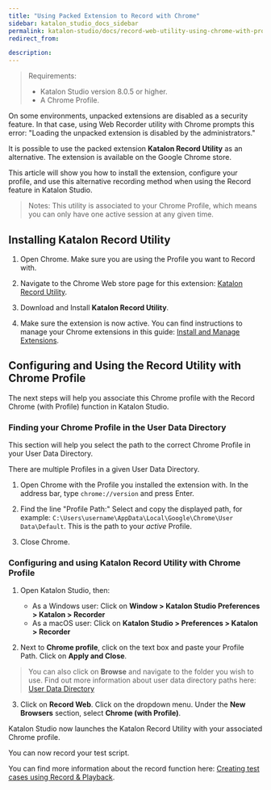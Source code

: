 ```yaml
---
title: "Using Packed Extension to Record with Chrome" 
sidebar: katalon_studio_docs_sidebar
permalink: katalon-studio/docs/record-web-utility-using-chrome-with-profile.html 
redirect_from:

description: 
---
```

> Requirements:
>
>* Katalon Studio version 8.0.5 or higher.
>* A Chrome Profile.

On some environments, unpacked extensions are disabled as a security feature. In that case, using Web Recorder utility with Chrome prompts this error: "Loading the unpacked extension is disabled by the administrators."

It is possible to use the packed extension **Katalon Record Utility** as an alternative. The extension is available on the Google Chrome store.

This article will show you how to install the extension, configure your profile, and use this alternative recording method when using the Record feature in Katalon Studio.

> Notes: This utility is associated to your Chrome Profile, which means you can only have one active session at any given time.

## Installing Katalon Record Utility

1. Open Chrome. Make sure you are using the Profile you want to Record with.

2. Navigate to the Chrome Web store page for this extension: [Katalon Record Utility](https://chrome.google.com/webstore/detail/katalon-record-utility/nhjadcbdhpaglfenolfcepmoeifeaijd).

3. Download and Install **Katalon Record Utility**.

4. Make sure the extension is now active. You can find instructions to manage your Chrome extensions in this guide: [Install and Manage Extensions](https://support.google.com/chrome_webstore/answer/2664769).

## Configuring and Using the Record Utility with Chrome Profile

The next steps will help you associate this Chrome profile with the Record Chrome (with Profile) function in Katalon Studio.

### Finding your Chrome Profile in the User Data Directory

This section will help you select the path to the correct Chrome Profile in your User Data Directory.

There are multiple Profiles in a given User Data Directory.

1. Open Chrome with the Profile you installed the extension with. In the address bar, type `chrome://version` and press Enter. 

2. Find the line "Profile Path:" Select and copy the displayed path, for example: `C:\Users\username\AppData\Local\Google\Chrome\User Data\Default`. This is the path to your *active* Profile.

3. Close Chrome.

### Configuring and using Katalon Record Utility with Chrome Profile

1. Open Katalon Studio, then:

   * As a Windows user: Click on **Window > Katalon Studio Preferences > Katalon > Recorder**
   * As a macOS user: Click on **Katalon Studio > Preferences > Katalon > Recorder**

2. Next to **Chrome profile**, click on the text box and paste your Profile Path. Click on **Apply and Close**.

>You can also click on **Browse** and navigate to the folder you wish to use. Find out more information about user data directory paths here: [User Data Directory](https://chromium.googlesource.com/chromium/src/+/HEAD/docs/user_data_dir.md#Introduction)

3. Click on **Record Web**. Click on the dropdown menu. Under the **New Browsers** section, select **Chrome (with Profile)**.

Katalon Studio now launches the Katalon Record Utility with your associated Chrome profile.

You can now record your test script.

You can find more information about the record function here: [Creating test cases using Record & Playback](https://docs.katalon.com/katalon-studio/docs/create_test_case_using_record_playback.html).
